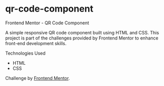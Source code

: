 # qr-code-component

Frontend Mentor - QR Code Component

A simple responsive QR code component built using HTML and CSS. This project is part of the challenges provided by Frontend Mentor to enhance front-end development skills.

Technologies Used
- HTML
- CSS

Challenge by [Frontend Mentor](https://www.frontendmentor.io/challenges/qr-code-component-iux_sIO_H/hub).
